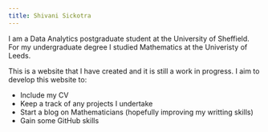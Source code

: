 ```yaml
---
title: Shivani Sickotra
---
```


I am a Data Analytics postgraduate student at the University of Sheffield. For my undergraduate degree I studied Mathematics at the Univeristy of Leeds.

This is a website that I have created and it is still a work in progress. I aim to develop this website to:

* Include my CV
* Keep a track of any projects I undertake
* Start a blog on Mathematicians (hopefully improving my writting skills)
* Gain some GitHub skills
